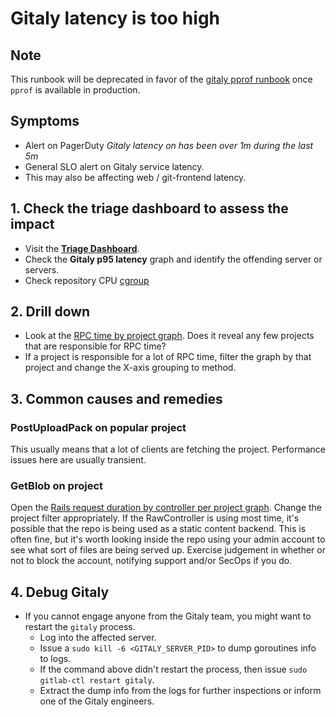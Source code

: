 # Gitaly latency is too high

## Note

This runbook will be deprecated in favor of the [gitaly pprof runbook](https://gitlab.com/gitlab-org/gitaly/issues/776) once `pprof` is available in production.

## Symptoms

* Alert on PagerDuty _Gitaly latency on <hostname> has been over 1m during the last 5m_
* General SLO alert on Gitaly service latency.
* This may also be affecting web / git-frontend latency.

## 1. Check the triage dashboard to assess the impact

* Visit the **[Triage Dashboard](https://dashboards.gitlab.net/d/RZmbBr7mk/gitlab-triage)**.
* Check the **Gitaly p95 latency** graph and identify the offending server or servers.
* Check repository CPU [cgroup](./gitaly-repos-cgroup.md)

## 2. Drill down

* Look at the [RPC time by project
  graph](https://log.gprd.gitlab.net/app/kibana#/visualize/edit/AW3YxmNOzxfRAgEaOtW6).
  Does it reveal any few projects that are responsible for RPC time?
* If a project is responsible for a lot of RPC time, filter the graph by that
  project and change the X-axis grouping to method.

## 3. Common causes and remedies

### PostUploadPack on popular project

This usually means that a lot of clients are fetching the project. Performance
issues here are usually transient.

### GetBlob on project

Open the [Rails request duration by controller per project
graph](https://log.gprd.gitlab.net/app/kibana#/visualize/edit/AW3Z_bgiQ7jyVXjiZ19E).
Change the project filter appropriately. If the RawController is using most
time, it's possible that the repo is being used as a static content backend.
This is often fine, but it's worth looking inside the repo using your admin
account to see what sort of files are being served up. Exercise judgement in
whether or not to block the account, notifying support and/or SecOps if you do.

## 4. Debug Gitaly

* If you cannot engage anyone from the Gitaly team, you might want to restart the `gitaly` process.
  * Log into the affected server.
  * Issue a `sudo kill -6 <GITALY_SERVER_PID>` to dump goroutines info to logs.
  * If the command above didn't restart the process, then issue `sudo gitlab-ctl restart gitaly`.
  * Extract the dump info from the logs for further inspections or inform one of the Gitaly engineers.
